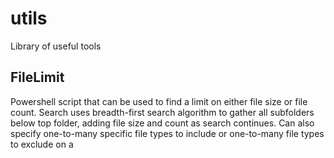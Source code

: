 # utils

Library of useful tools 

## FileLimit

Powershell script  that can be used to find a limit on either file size or file count.  Search uses breadth-first search algorithm to gather all subfolders below top folder, adding file size and count as search continues.  Can also specify one-to-many specific file types to include or one-to-many file types to exclude on a 

